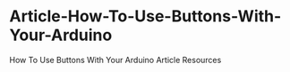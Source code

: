 # Article-How-To-Use-Buttons-With-Your-Arduino
How To Use Buttons With Your Arduino Article Resources
